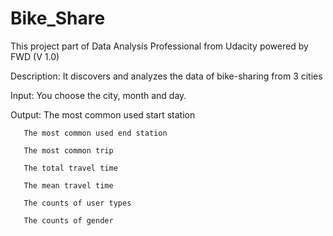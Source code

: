 # Bike_Share
This project part of Data Analysis Professional from Udacity powered by FWD
                                                                    (V 1.0)
                                                                    
Description:
           It discovers and analyzes the data of bike-sharing from 3 cities
      
Input:
      You choose the city, month and day.
      
Output:
       The most common used start station
       
       The most common used end station
       
       The most common trip
       
       The total travel time
       
       The mean travel time
       
       The counts of user types
       
       The counts of gender
       
